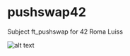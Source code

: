 # pushswap42
Subject ft_pushswap for 42 Roma Luiss

![alt text](https://i.makeagif.com/media/12-12-2015/emZwdu.gif)

